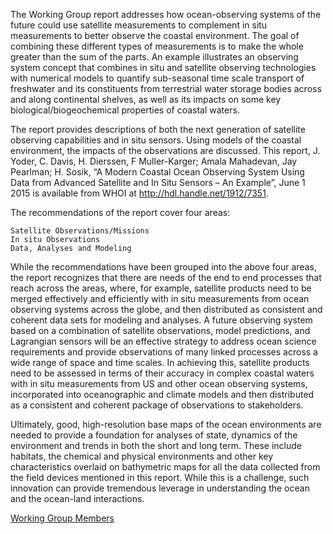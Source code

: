The Working Group report addresses how ocean-observing systems of the future could use satellite measurements to complement in situ measurements to better observe the coastal environment.  The goal of combining these different types of measurements is to make the whole greater than the sum of the parts.  An example illustrates an observing system concept that combines in situ and satellite observing technologies with numerical models to quantify sub-seasonal time scale transport of freshwater and its constituents from terrestrial water storage bodies across and along continental shelves, as well as its impacts on some key biological/biogeochemical properties of coastal waters.

The report provides descriptions of both the next generation of satellite observing capabilities and in situ sensors. Using models of the coastal environment, the impacts of the observations are discussed. This report, J. Yoder, C. Davis, H. Dierssen, F Muller-Karger; Amala Mahadevan, Jay Pearlman; H. Sosik,  “A Modern Coastal Ocean Observing System Using Data from Advanced Satellite and In Situ Sensors – An Example”, June 1 2015 is available from WHOI at http://hdl.handle.net/1912/7351.

The recommendations of the report cover four areas:

    Satellite Observations/Missions
    In situ Observations
    Data, Analyses and Modeling

While the recommendations have been grouped into the above four areas, the report recognizes that there are needs of the end to end processes that reach across the areas, where, for example, satellite products need to be merged effectively and efficiently with in situ measurements from ocean observing systems across the globe, and then distributed as consistent and coherent data sets for modeling and analyses. A future observing system based on a combination of satellite observations, model predictions, and Lagrangian sensors will be an effective strategy to address ocean science requirements and provide observations of many linked processes across a wide range of space and time scales. In achieving this, satellite products need to be assessed in terms of their accuracy in complex coastal waters with in situ measurements from US and other ocean observing systems, incorporated into oceanographic and climate models and then distributed as a consistent and coherent package of observations to stakeholders.

Ultimately, good, high-resolution base maps of the ocean environments are needed to provide a foundation for analyses of state, dynamics of the environment and trends in both the short and long term. These include habitats, the chemical and physical environments and other key characteristics overlaid on bathymetric maps for all the data collected from the field devices mentioned in this report. While this is a challenge, such innovation can provide tremendous leverage in understanding the ocean and the ocean-land interactions.

[Working Group Members](http://site.ieee.org/oceanrcn/working-groups/rss-insitu-wg/rss-insitu-wg-members/)
